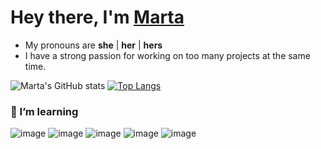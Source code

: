 # Hey there, I'm [Marta]( https://www.linkedin.com/in/martapederiva/)
- My pronouns are **she** | **her** | **hers**
- I have a strong passion for working on too many projects at the same time.

![Marta's GitHub stats](https://github-readme-stats.vercel.app/api?username=mpederiva&theme=radical&show_icons=true) [![Top Langs](https://github-readme-stats.vercel.app/api/top-langs/?username=mpederiva&layout=compact&theme=radical&show_icons=true)](https://github.com/mpederiva/github-readme-stats)


### 📁 I’m learning
![image](https://user-images.githubusercontent.com/80361071/124165467-354b7380-da78-11eb-8097-8cc34a52ebe7.png) ![image](https://user-images.githubusercontent.com/80361071/124165298-fae1d680-da77-11eb-9693-ee896fb3d4e6.png) ![image](https://user-images.githubusercontent.com/80361071/124165553-50b67e80-da78-11eb-9efd-3cc0bde19c06.png) ![image](https://user-images.githubusercontent.com/80361071/124165619-60ce5e00-da78-11eb-9ed4-0177778fffca.png) ![image](https://user-images.githubusercontent.com/80361071/124165521-44cabc80-da78-11eb-9631-2595adf606d7.png)
